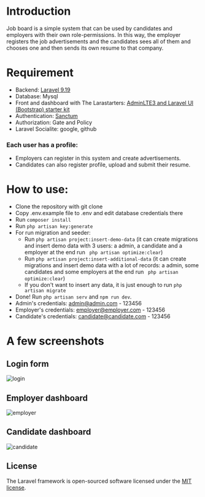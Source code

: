 # Introduction

Job board is a simple system that can be used by candidates and employers with their own role-permissions.
In this way, the employer registers the job advertisements and the candidates sees all of them and chooses one and then sends its own resume to that company.

# Requirement
- Backend: [Laravel 9.19](https://laravel.com/docs/9.x/installation)
- Database: Mysql
- Front and dashboard with The Larastarters: [AdminLTE3 and Laravel UI (Bootstrap) starter kit](https://github.com/LaravelDaily/Larastarters) 
- Authentication: [Sanctum](https://laravel.com/docs/9.x/sanctum)
- Authorization: Gate and Policy
- Laravel Socialite: google, github 


### Each user has a profile:
- Employers can register in this system and create advertisements.
- Candidates can also register profile, upload and submit their resume.


# How to use:
- Clone the repository with git clone
- Copy .env.example file to .env and edit database credentials there
- Run ```composer install```
- Run ```php artisan key:generate```
- For run migration and seeder:
    - Run ```php artisan project:insert-demo-data``` (it can create migrations and insert demo data with 3 users: a admin, a candidate and a employer at the end run ``` php artisan optimize:clear```)
    - Run ```php artisan project:insert-additional-data``` (it can create migrations and insert demo data with a lot of records: a admin, some candidates and some employers at the end run ``` php artisan optimize:clear```)
    - If you don't want to insert any data, it is just enough to run  ```php artisan migrate ```
- Done! Run ```php artisan serv``` and ```npm run dev```.
- Admin's credentials: admin@admin.com - 123456
- Employer's credentials: employer@employer.com - 123456
- Candidate's credentials: candidate@candidate.com - 123456

# A few screenshots
## Login form
![login](https://github.com/ZeinabJahanbakhsh/job-board-larastarters/assets/18625433/69988486-6dc6-4d34-94fa-e008155768c3)

## Employer dashboard
![employer](https://github.com/ZeinabJahanbakhsh/job-board-larastarters/assets/18625433/35e304cd-e7bc-43c1-9efe-650c016a6a01)

## Candidate dashboard
![candidate](https://github.com/ZeinabJahanbakhsh/job-board-larastarters/assets/18625433/749bfac0-d920-40db-9f3b-9e2a219fc1e6)



## License

The Laravel framework is open-sourced software licensed under the [MIT license](https://opensource.org/licenses/MIT).
